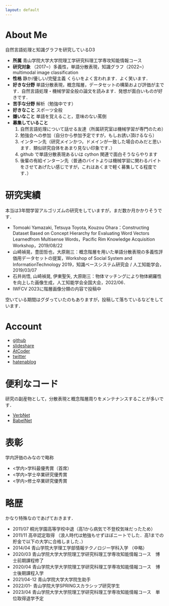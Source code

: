 ```yaml
---
layout: default
---
```

# About Me
自然言語処理と知識グラフを研究しているD3
- **所属** 青山学院大学大学院理工学研究科理工学専攻知能情報コース
- **研究対象** （2017~）多義性，単語分散表現，知識グラフ（2022~）multimodal image classification
- **性格** 静か/優しい/完璧主義 くらいをよく言われます．よく笑います．
- **好きな分野** 単語分散表現，概念階層，データセットの構築および評価が主です．自然言語処理・機械学習全般の論文を読みます．発想が面白いものが好きです．
- **苦手な分野** 解析（勉強中です）
- **好きなこと** スポーツ全般
- **嫌いなこと** 単語を覚えること，意味のない罵倒
- **募集していること**
    1. 自然言語処理について話せる友達（所属研究室は機械学習が専門のため）
    2. 勉強会への参加（自分から参加予定ですが，もしお誘い頂けるなら）
    3. インターン先（研究メインかつ，ドメインが一致した場合のみだと思います．類似研究自体をあまり見ない印象です．）
    4. github で単語分散表現あるいは cython 関連で面白そうならやります
    5. 後輩の有給インターン先（普通のバイトよりは機械学習に関わるバイトをさせてあげたい感じですが，これはあくまで軽く募集してる程度です．）

# 研究実績
本当は3年間学習アルゴリズムの研究をしていますが，まだ数か月かかりそうです．
- Tomoaki Yamazaki, Tetsuya Toyota, Kouzou Ohara：Constructing Dataset Based on Concept Hierarchy for Evaluating Word Vectors Learnedfrom Multisense Words，Pacific Rim Knowledge Acquisition Workshop，2019/08/22
- 山崎禎晃，豊田哲也，大原剛三：概念階層を用いた単語分散表現の多義性評価用データセットの提案，Workshop of Social System and InformationTechnology 2019，知識ベースシステム研究会 / 人工知能学会，2019/03/07
- 石井尚悟, 山崎禎晃, 伊東聖矢, 大原剛三：物体マッチングにより物体網羅性を向上した画像生成，人工知能学会全国大会，2022/06．
- IWFCV 2023に階層画像分類の内容で投稿中

空いている期間はグダっていたのもありますが，投稿して落ちているなどをしています．

# Account
- [github](https://github.com/jackee777)
- [slideshare](https://www.slideshare.net/ssuser735165)
- [AtCoder](https://atcoder.jp/users/jackee777)
- [twitter](https://twitter.com/jackee7771)
- [hatenablog](https://jackee777.hatenablog.com/)

# 便利なコード
研究の副産物として，分散表現と概念階層周りをメンテナンスすることが多いです．
- [VerbNet](https://github.com/jackee777/verbnet_interface)
- [BabelNet](https://github.com/jackee777/babelnetpy)

# 表彰
学内評価のみなので略称
- <学内>学科最優秀賞（首席）
- <学内>学士卒業研究優秀賞
- <学内>修士卒業研究優秀賞

# 略歴
かなり特殊なのであげておきます．
- 2011/07 桐光学園高等学校中退（高1から病気で不登校気味だったため）
- 2011/11 高卒認定取得
（浪人時代は勉強もせずほぼニートでした．高1までの貯金で以下の大学に合格しました．）
- 2014/04 青山学院大学理工学部情報テクノロジー学科入学
（中略）
- 2020/03 青山学院大学大学院理工学研究科理工学専攻知能情報コース　博士前期課程修了
- 2020/04 青山学院大学大学院理工学研究科理工学専攻知能情報コース　博士後期課程入学
- 2021/04-12 青山学院大学大学院生助手
- 2022/01- 青山学院大学SPRINGスカラシップ研究学生
- 2023/04 青山学院大学大学院理工学研究科理工学専攻知能情報コース　単位取得退学予定
